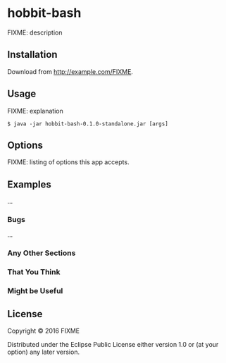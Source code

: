 # hobbit-bash

FIXME: description

## Installation

Download from http://example.com/FIXME.

## Usage

FIXME: explanation

    $ java -jar hobbit-bash-0.1.0-standalone.jar [args]

## Options

FIXME: listing of options this app accepts.

## Examples

...

### Bugs

...

### Any Other Sections
### That You Think
### Might be Useful

## License

Copyright © 2016 FIXME

Distributed under the Eclipse Public License either version 1.0 or (at
your option) any later version.

